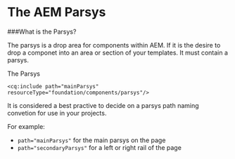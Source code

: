 The AEM Parsys
==============

###What is the Parsys?

The parsys is a drop area for components within AEM. If it is the desire to drop a componet into an area or section of your templates. It must contain a parsys.

The Parsys
````
<cq:include path="mainParsys" resourceType="foundation/components/parsys"/>
````
It is considered a best practive to decide on a parsys path naming convetion for use in your projects.

For example:
* `path="mainParsys"` for the main parsys on the page
* `path="secondaryParsys"` for a left or right rail of the page



